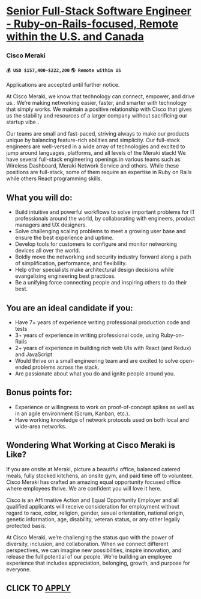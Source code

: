 # [Senior Full-Stack Software Engineer - Ruby-on-Rails-focused, Remote within the U.S. and Canada](https://www.remotewlb.com/apply/senior-full-stack-software-engineer-ruby-on-rails-focused-remote-within-the-u-s-and-canada-110918)  
### Cisco Meraki  
#### `💰 USD $157,400~$222,200` `🌎 Remote within US`  

Applications are accepted until further notice.

At Cisco Meraki, we know that technology can connect, empower, and drive us.. We’re making networking easier, faster, and smarter with technology that simply works. We maintain a positive relationship with Cisco that gives us the stability and resources of a larger company without sacrificing our startup vibe **.**

Our teams are small and fast-paced, striving always to make our products unique by balancing feature-rich abilities and simplicity. Our full-stack engineers are well-versed in a wide array of technologies and excited to jump around languages, platforms, and all levels of the Meraki stack! We have several full-stack engineering openings in various teams such as Wireless Dashboard, Meraki Network Service and others. While these positions are full-stack, some of them require an expertise in Ruby on Rails while others React programming skills.

## **What you will do:**

  * Build intuitive and powerful workflows to solve important problems for IT professionals around the world, by collaborating with engineers, product managers and UX designers.
  * Solve challenging scaling problems to meet a growing user base and ensure the best experience and uptime.
  * Develop tools for customers to configure and monitor networking devices all over the world.
  * Boldly move the networking and security industry forward along a path of simplification, performance, and flexibility.
  * Help other specialists make architectural design decisions while evangelizing engineering best practices.
  * Be a unifying force connecting people and inspiring others to do their best.

## **You are an ideal candidate if you:**

  * Have 7+ years of experience writing professional production code and tests
  * 3+ years of experience in writing professional code, using Ruby-on-Rails
  * 2+ years of experience in building rich web UIs with React (and Redux) and JavaScript
  * Would thrive on a small engineering team and are excited to solve open-ended problems across the stack.
  * Are passionate about what you do and ignite people around you.

## **Bonus points for:**

  * Experience or willingness to work on proof-of-concept spikes as well as in an agile environment (Scrum, Kanban, etc.).
  * Have working knowledge of network protocols used on both local and wide-area networks.

## Wondering What Working at Cisco Meraki is Like?

If you are onsite at Meraki, picture a beautiful office, balanced catered meals, fully stocked kitchens, an onsite gym, and paid time off to volunteer. Cisco Meraki has crafted an amazing equal opportunity focused office where employees thrive. We are confident you will love it here.

Cisco is an Affirmative Action and Equal Opportunity Employer and all qualified applicants will receive consideration for employment without regard to race, color, religion, gender, sexual orientation, national origin, genetic information, age, disability, veteran status, or any other legally protected basis.

At Cisco Meraki, we’re challenging the status quo with the power of diversity, inclusion, and collaboration. When we connect different perspectives, we can imagine new possibilities, inspire innovation, and release the full potential of our people. We’re building an employee experience that includes appreciation, belonging, growth, and purpose for everyone.

  
## CLICK TO [APPLY](https://www.remotewlb.com/apply/senior-full-stack-software-engineer-ruby-on-rails-focused-remote-within-the-u-s-and-canada-110918)

